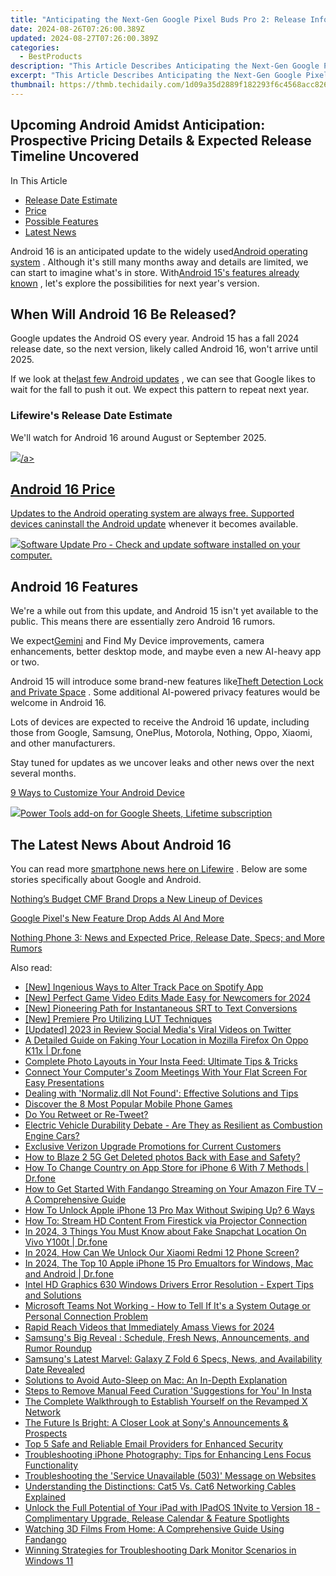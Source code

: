 ```yaml
---
title: "Anticipating the Next-Gen Google Pixel Buds Pro 2: Release Info, Estimated Cost & Specs Sneak Peek"
date: 2024-08-26T07:26:00.389Z
updated: 2024-08-27T07:26:00.389Z
categories:
  - BestProducts
description: "This Article Describes Anticipating the Next-Gen Google Pixel Buds Pro 2: Release Info, Estimated Cost & Specs Sneak Peek"
excerpt: "This Article Describes Anticipating the Next-Gen Google Pixel Buds Pro 2: Release Info, Estimated Cost & Specs Sneak Peek"
thumbnail: https://thmb.techidaily.com/1d09a35d2889f182293f6c4568acc826b5a70f4b0e7972cc64ae0b415a19b02f.jpg
---
```


## Upcoming Android Amidst Anticipation: Prospective Pricing Details & Expected Release Timeline Uncovered

In This Article

* [Release Date Estimate](https://www.lifewire.com/#toc-when-will-android-16-be-released)
* [Price](https://www.lifewire.com/#toc-android-16-price)
* [Possible Features](https://www.lifewire.com/#toc-android-16-features)
* [Latest News](https://www.lifewire.com/#toc-the-latest-news-about-android-16)

 Android 16 is an anticipated update to the widely used[Android operating system](https://www.lifewire.com/what-is-google-android-1616887) . Although it's still many months away and details are limited, we can start to imagine what's in store. With[Android 15's features already known](https://www.lifewire.com/android-15-7547471) , let's explore the possibilities for next year's version.

## When Will Android 16 Be Released?

 Google updates the Android OS every year. Android 15 has a fall 2024 release date, so the next version, likely called Android 16, won't arrive until 2025.

 If we look at the[last few Android updates](https://www.lifewire.com/android-versions-4173277) , we can see that Google likes to wait for the fall to push it out. We expect this pattern to repeat next year.

### Lifewire's Release Date Estimate

We'll watch for Android 16 around August or September 2025.

<!-- affiliate ads begin -->
<a href="https://store.nero.com/order/checkout.php?PRODS=4729507&QTY=1&AFFILIATE=108875&CART=1"><img src="https://www.nero.com/nero-com-wAssets/img/banners/2023/TIU/Nero_TuneItUp_Screen_2.webp" border="0">/a>
<!-- affiliate ads end -->
## Android 16 Price

 Updates to the Android operating system are always free. Supported devices can[install the Android update](https://www.lifewire.com/update-your-android-os-121662) whenever it becomes available.  

<!-- affiliate ads begin -->
<a href="https://order.glarysoft.com/order/checkout.php?PRODS=4691139&QTY=1&AFFILIATE=108875&CART=1"><img src="https://secure.avangate.com/images/merchant/6734fa703f6633ab896eecbdfad8953a/products/SU-200-1.png" border="0">Software Update Pro - Check and update software installed on your computer. </a>
<!-- affiliate ads end -->
## Android 16 Features

 We're a while out from this update, and Android 15 isn't yet available to the public. This means there are essentially zero Android 16 rumors.

 We expect[Gemini](https://www.lifewire.com/what-is-google-bard-7151624) and Find My Device improvements, camera enhancements, better desktop mode, and maybe even a new AI-heavy app or two.

 Android 15 will introduce some brand-new features like[Theft Detection Lock and Private Space](https://blog.google/products/android/android-theft-protection/) . Some additional AI-powered privacy features would be welcome in Android 16.

 Lots of devices are expected to receive the Android 16 update, including those from Google, Samsung, OnePlus, Motorola, Nothing, Oppo, Xiaomi, and other manufacturers.

 Stay tuned for updates as we uncover leaks and other news over the next several months.

[9 Ways to Customize Your Android Device](https://www.lifewire.com/customizing-your-android-4021844)

<!-- affiliate ads begin -->
<a href="https://secure.2checkout.com/order/checkout.php?PRODS=4726807&QTY=1&AFFILIATE=108875&CART=1"><img src="https://secure.avangate.com/images/merchant/c14a8df1e1b4d5297e9cb30cb34d5a00/products/copy_copy_power-tools-48.png" border="0">Power Tools add-on for Google Sheets, Lifetime subscription</a>
<!-- affiliate ads end -->
## The Latest News About Android 16

 You can read more [smartphone news here on Lifewire](https://www.lifewire.com/mobile-phone-news-4796390) . Below are some stories specifically about Google and Android.

[Nothing’s Budget CMF Brand Drops a New Lineup of Devices](https://www.lifewire.com/nothings-budget-cmf-brand-drops-a-new-lineup-of-devices-8674814)

[Google Pixel's New Feature Drop Adds AI And More](https://www.lifewire.com/google-pixel-s-new-feature-drop-adds-ai-and-more-8663574)

[Nothing Phone 3: News and Expected Price, Release Date, Specs; and More Rumors](https://www.lifewire.com/nothing-phone-3-8639420)


<ins class="adsbygoogle"
     style="display:block"
     data-ad-format="autorelaxed"
     data-ad-client="ca-pub-7571918770474297"
     data-ad-slot="1223367746"></ins>



<ins class="adsbygoogle"
     style="display:block"
     data-ad-client="ca-pub-7571918770474297"
     data-ad-slot="8358498916"
     data-ad-format="auto"
     data-full-width-responsive="true"></ins>

<span class="atpl-alsoreadstyle">Also read:</span>
<div><ul>
<li><a href="https://some-techniques.techidaily.com/new-ingenious-ways-to-alter-track-pace-on-spotify-app/"><u>[New] Ingenious Ways to Alter Track Pace on Spotify App</u></a></li>
<li><a href="https://screen-capture.techidaily.com/new-perfect-game-video-edits-made-easy-for-newcomers-for-2024/"><u>[New] Perfect Game Video Edits Made Easy for Newcomers for 2024</u></a></li>
<li><a href="https://article-posts.techidaily.com/new-pioneering-path-for-instantaneous-srt-to-text-conversions/"><u>[New] Pioneering Path for Instantaneous SRT to Text Conversions</u></a></li>
<li><a href="https://extra-approaches.techidaily.com/new-premiere-pro-utilizing-lut-techniques/"><u>[New] Premiere Pro  Utilizing LUT Techniques</u></a></li>
<li><a href="https://twitter-videos.techidaily.com/updated-2023-in-review-social-medias-viral-videos-on-twitter/"><u>[Updated] 2023 in Review  Social Media's Viral Videos on Twitter</u></a></li>
<li><a href="https://location-fake.techidaily.com/a-detailed-guide-on-faking-your-location-in-mozilla-firefox-on-oppo-k11x-drfone-by-drfone-virtual-android/"><u>A Detailed Guide on Faking Your Location in Mozilla Firefox On Oppo K11x | Dr.fone</u></a></li>
<li><a href="https://tech-renaissance.techidaily.com/complete-photo-layouts-in-your-insta-feed-ultimate-tips-and-tricks/"><u>Complete Photo Layouts in Your Insta Feed: Ultimate Tips & Tricks</u></a></li>
<li><a href="https://tech-renaissance.techidaily.com/connect-your-computers-zoom-meetings-with-your-flat-screen-for-easy-presentations/"><u>Connect Your Computer's Zoom Meetings With Your Flat Screen For Easy Presentations</u></a></li>
<li><a href="https://tech-renaissance.techidaily.com/dealing-with-normalizdll-not-found-effective-solutions-and-tips/"><u>Dealing with 'Normaliz.dll Not Found': Effective Solutions and Tips</u></a></li>
<li><a href="https://tech-renaissance.techidaily.com/discover-the-8-most-popular-mobile-phone-games/"><u>Discover the 8 Most Popular Mobile Phone Games</u></a></li>
<li><a href="https://tech-renaissance.techidaily.com/do-you-retweet-or-re-tweet/"><u>Do You Retweet or Re-Tweet?</u></a></li>
<li><a href="https://tech-renaissance.techidaily.com/electric-vehicle-durability-debate-are-they-as-resilient-as-combustion-engine-cars/"><u>Electric Vehicle Durability Debate - Are They as Resilient as Combustion Engine Cars?</u></a></li>
<li><a href="https://tech-renaissance.techidaily.com/exclusive-verizon-upgrade-promotions-for-current-customers/"><u>Exclusive Verizon Upgrade Promotions for Current Customers</u></a></li>
<li><a href="https://phone-solutions.techidaily.com/how-to-blaze-2-5g-get-deleted-photos-back-with-ease-and-safety-by-fonelab-android-recover-photos/"><u>How to Blaze 2 5G Get Deleted photos Back with Ease and Safety?</u></a></li>
<li><a href="https://iphone-unlock.techidaily.com/how-to-change-country-on-app-store-for-iphone-6-with-7-methods-drfone-by-drfone-ios/"><u>How To Change Country on App Store for iPhone 6 With 7 Methods | Dr.fone</u></a></li>
<li><a href="https://tech-renaissance.techidaily.com/how-to-get-started-with-fandango-streaming-on-your-amazon-fire-tv-a-comprehensive-guide/"><u>How to Get Started With Fandango Streaming on Your Amazon Fire TV – A Comprehensive Guide</u></a></li>
<li><a href="https://ios-unlock.techidaily.com/how-to-unlock-apple-iphone-13-pro-max-without-swiping-up-6-ways-by-drfone-ios/"><u>How To Unlock Apple iPhone 13 Pro Max Without Swiping Up? 6 Ways</u></a></li>
<li><a href="https://tech-renaissance.techidaily.com/how-to-stream-hd-content-from-firestick-via-projector-connection/"><u>How To: Stream HD Content From Firestick via Projector Connection</u></a></li>
<li><a href="https://review-topics.techidaily.com/in-2024-3-things-you-must-know-about-fake-snapchat-location-on-vivo-y100t-drfone-by-drfone-virtual-android/"><u>In 2024, 3 Things You Must Know about Fake Snapchat Location On Vivo Y100t | Dr.fone</u></a></li>
<li><a href="https://unlock-android.techidaily.com/in-2024-how-can-we-unlock-our-xiaomi-redmi-12-phone-screen-by-drfone-android/"><u>In 2024, How Can We Unlock Our Xiaomi Redmi 12 Phone Screen?</u></a></li>
<li><a href="https://screen-mirror.techidaily.com/in-2024-the-top-10-apple-iphone-15-pro-emualtors-for-windows-mac-and-android-drfone-by-drfone-ios/"><u>In 2024, The Top 10 Apple iPhone 15 Pro Emualtors for Windows, Mac and Android | Dr.fone</u></a></li>
<li><a href="https://win-dash.techidaily.com/intel-hd-graphics-630-windows-drivers-error-resolution-expert-tips-and-solutions/"><u>Intel HD Graphics 630 Windows Drivers Error Resolution - Expert Tips and Solutions</u></a></li>
<li><a href="https://tech-renaissance.techidaily.com/microsoft-teams-not-working-how-to-tell-if-its-a-system-outage-or-personal-connection-problem/"><u>Microsoft Teams Not Working - How to Tell If It's a System Outage or Personal Connection Problem</u></a></li>
<li><a href="https://youtube-web.techidaily.com/-reach-videos-that-immediately-amass-views-for-2024/"><u>Rapid Reach  Videos that Immediately Amass Views for 2024</u></a></li>
<li><a href="https://tech-renaissance.techidaily.com/samsungs-big-reveal-schedule-fresh-news-announcements-and-rumor-roundup/"><u>Samsung's Big Reveal : Schedule, Fresh News, Announcements, and Rumor Roundup</u></a></li>
<li><a href="https://tech-renaissance.techidaily.com/samsungs-latest-marvel-galaxy-z-fold-6-specs-news-and-availability-date-revealed/"><u>Samsung's Latest Marvel: Galaxy Z Fold 6 Specs, News, and Availability Date Revealed</u></a></li>
<li><a href="https://tech-renaissance.techidaily.com/solutions-to-avoid-auto-sleep-on-mac-an-in-depth-explanation/"><u>Solutions to Avoid Auto-Sleep on Mac: An In-Depth Explanation</u></a></li>
<li><a href="https://tech-renaissance.techidaily.com/steps-to-remove-manual-feed-curation-suggestions-for-you-in-insta/"><u>Steps to Remove Manual Feed Curation 'Suggestions for You' In Insta</u></a></li>
<li><a href="https://tech-renaissance.techidaily.com/the-complete-walkthrough-to-establish-yourself-on-the-revamped-x-network/"><u>The Complete Walkthrough to Establish Yourself on the Revamped X Network</u></a></li>
<li><a href="https://tech-renaissance.techidaily.com/the-future-is-bright-a-closer-look-at-sonys-announcements-and-prospects/"><u>The Future Is Bright: A Closer Look at Sony's Announcements & Prospects</u></a></li>
<li><a href="https://tech-renaissance.techidaily.com/top-5-safe-and-reliable-email-providers-for-enhanced-security/"><u>Top 5 Safe and Reliable Email Providers for Enhanced Security</u></a></li>
<li><a href="https://tech-renaissance.techidaily.com/troubleshooting-iphone-photography-tips-for-enhancing-lens-focus-functionality/"><u>Troubleshooting iPhone Photography: Tips for Enhancing Lens Focus Functionality</u></a></li>
<li><a href="https://tech-renaissance.techidaily.com/troubleshooting-the-service-unavailable-503-message-on-websites/"><u>Troubleshooting the 'Service Unavailable (503)' Message on Websites</u></a></li>
<li><a href="https://tech-renaissance.techidaily.com/understanding-the-distinctions-cat5-vs-cat6-networking-cables-explained/"><u>Understanding the Distinctions: Cat5 Vs. Cat6 Networking Cables Explained</u></a></li>
<li><a href="https://tech-renaissance.techidaily.com/unlock-the-full-potential-of-your-ipad-with-ipados-1nvite-to-version-18-complimentary-upgrade-release-calendar-and-feature-spotlights/"><u>Unlock the Full Potential of Your iPad with IPadOS 1Nvite to Version 18 - Complimentary Upgrade, Release Calendar & Feature Spotlights</u></a></li>
<li><a href="https://tech-renaissance.techidaily.com/watching-3d-films-from-home-a-comprehensive-guide-using-fandango/"><u>Watching 3D Films From Home: A Comprehensive Guide Using Fandango</u></a></li>
<li><a href="https://tech-renaissance.techidaily.com/winning-strategies-for-troubleshooting-dark-monitor-scenarios-in-windows-11/"><u>Winning Strategies for Troubleshooting Dark Monitor Scenarios in Windows 11</u></a></li>
</ul></div>
